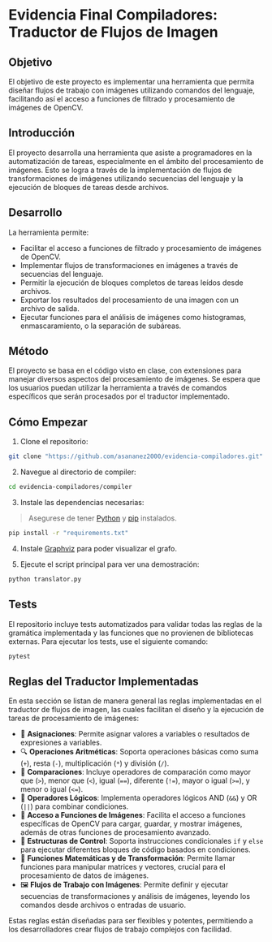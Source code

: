 # Evidencia Final Compiladores: Traductor de Flujos de Imagen

## Objetivo

El objetivo de este proyecto es implementar una herramienta que permita diseñar flujos de trabajo con imágenes utilizando comandos del lenguaje, facilitando así el acceso a funciones de filtrado y procesamiento de imágenes de OpenCV.

## Introducción

El proyecto desarrolla una herramienta que asiste a programadores en la automatización de tareas, especialmente en el ámbito del procesamiento de imágenes. Esto se logra a través de la implementación de flujos de transformaciones de imágenes utilizando secuencias del lenguaje y la ejecución de bloques de tareas desde archivos.

## Desarrollo

La herramienta permite:

- Facilitar el acceso a funciones de filtrado y procesamiento de imágenes de OpenCV.
- Implementar flujos de transformaciones en imágenes a través de secuencias del lenguaje.
- Permitir la ejecución de bloques completos de tareas leídos desde archivos.
- Exportar los resultados del procesamiento de una imagen con un archivo de salida.
- Ejecutar funciones para el análisis de imágenes como histogramas, enmascaramiento, o la separación de subáreas.

## Método

El proyecto se basa en el código visto en clase, con extensiones para manejar diversos aspectos del procesamiento de imágenes. Se espera que los usuarios puedan utilizar la herramienta a través de comandos específicos que serán procesados por el traductor implementado.

## Cómo Empezar

1. Clone el repositorio:
```bash
git clone "https://github.com/asananez2000/evidencia-compiladores.git"
```

2. Navegue al directorio de compiler:
```bash
cd evidencia-compiladores/compiler
```

3. Instale las dependencias necesarias:
> Asegurese de tener [Python](https://www.python.org/downloads/) y [pip](https://pip.pypa.io/en/stable/installation/) instalados.
```bash
pip install -r "requirements.txt"
```
4. Instale [Graphviz](https://graphviz.org/download/) para poder visualizar el grafo.

4. Ejecute el script principal para ver una demostración:
```bash
python translator.py
```

## Tests

El repositorio incluye tests automatizados para validar todas las reglas de la gramática implementada y las funciones que no provienen de bibliotecas externas. Para ejecutar los tests, use el siguiente comando:
```bash
pytest
```

## Reglas del Traductor Implementadas

En esta sección se listan de manera general las reglas implementadas en el traductor de flujos de imagen, las cuales facilitan el diseño y la ejecución de tareas de procesamiento de imágenes:

- 📝 **Asignaciones**: Permite asignar valores a variables o resultados de expresiones a variables.
- 🔍 **Operaciones Aritméticas**: Soporta operaciones básicas como suma (`+`), resta (`-`), multiplicación (`*`) y división (`/`).
- 🔢 **Comparaciones**: Incluye operadores de comparación como mayor que (`>`), menor que (`<`), igual (`==`), diferente (`!=`), mayor o igual (`>=`), y menor o igual (`<=`).
- 🔄 **Operadores Lógicos**: Implementa operadores lógicos AND (`&&`) y OR (`||`) para combinar condiciones.
- 📂 **Acceso a Funciones de Imágenes**: Facilita el acceso a funciones específicas de OpenCV para cargar, guardar, y mostrar imágenes, además de otras funciones de procesamiento avanzado.
- 🔄 **Estructuras de Control**: Soporta instrucciones condicionales `if` y `else` para ejecutar diferentes bloques de código basados en condiciones.
- 🧮 **Funciones Matemáticas y de Transformación**: Permite llamar funciones para manipular matrices y vectores, crucial para el procesamiento de datos de imágenes.
- 🖼️ **Flujos de Trabajo con Imágenes**: Permite definir y ejecutar secuencias de transformaciones y análisis de imágenes, leyendo los comandos desde archivos o entradas de usuario.

Estas reglas están diseñadas para ser flexibles y potentes, permitiendo a los desarrolladores crear flujos de trabajo complejos con facilidad.

